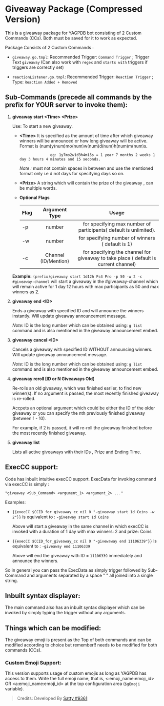 # Giveaway Package (Compressed Version)

This is a giveaway package for YAGPDB bot consisting of 2 Custom Commands (CCs).
Both must be saved for it to work as expected.

Package Consists of 2 Custom Commands :

- `giveaway.go.tmpl`: Recommended Trigger: `Command Trigger` ; Trigger Text `giveaway`
  (Can also work with `regex` and `starts with` triggers if triggers are correctly set)

- `reactionListener.go.tmpl`: Recommended Trigger: `Reaction Trigger` ; Type: `Reaction Added + Removed`

## Sub-Commands (precede all commands by the prefix for YOUR server to invoke them):

1.  **giveaway start \<Time\> \<Prize\>**

    Use: To start a new giveaway.

    - **\<Time\>** It is specified as the amount of time after which giveaway winners will be announced or how long giveaway will be active.
      Format is (num)y(num)mo(num)w(num)d(num)h(num)m(num)s.

                        eg: 1y7mo2w1d3h4m15s = 1 year 7 months 2 weeks 1 day 3 hours 4 minutes and 15 seconds.

      _Note :_ must not contain spaces in between and use the mentioned format only i.e d not days for specifying days so on.

    - **\<Prize\>** A string which will contain the prize of the giveaway , can be multiple words.

    - **Optional Flags**

      | Flag |    Argument Type     |                                        Usage                                        |
      | ---- | :------------------: | :---------------------------------------------------------------------------------: |
      | -p   |        number        |          for specifying max number of participants( default is unlimited).          |
      | -w   |        number        |                  for specifying number of winners ( default is 1)                   |
      | -c   | Channel (ID/Mention) | for specifying the channel for giveaway to take place ( default is current channel) |

    **Example:** `(prefix)giveaway start 1d12h Ps4 Pro -p 50 -w 2 -c #giveaway-channel` will start a giveaway in the #giveaway-channel which will remain active for 1 day 12 hours with max participants as 50 and max winners as 2.

2.  **giveaway end \<ID\>**

    Ends a giveaway with specified ID and will announce the winners instantly. Will update giveaway announcement message.

    _Note:_ ID is the long number which can be obtained using: `g list` command and is also mentioned in the giveaway announcement embed.

3.  **giveaway cancel \<ID\>**

    Cancels a giveaway with specified ID WITHOUT announcing winners. Will update giveaway announcement message.

    _Note:_ ID is the long number which can be obtained using: `g list` command and is also mentioned in the giveaway announcement embed.

4.  **giveaway reroll [ID or N Giveaways Old]**

    Re-rolls an old giveaway, which was finished earlier, to find new winner(s). If no argument is passed, the most recently finished giveaway is re-rolled.

    Accpets an optional argument which could be either the ID of the older giveaway or you can specify the nth previously finished giveaway (between 1 - 10).

    For example, if 2 is passed, it will re-roll the giveaway finished before the most recently finished giveaway.

5.  **giveaway list**

    Lists all active giveaways with their IDs , Prize and Ending Time.

## ExecCC support:

Code has inbuilt intuitive execCC support. ExecData for invoking command via execCC is simply :

    "giveaway <Sub_Command> <argument_1> <argument_2> ..."

Examples:

- `{{execCC $CCID_for_giveaway_cc nil 0 "-giveaway start 1d Coins -w 2"}}` is equivalent to : `-giveaway start 1d Coins`

  Above will start a giveaway in the same channel in which execCC is invoked with a duration of 1 day with max winners: 2 and prize: Coins

- `{{execCC $CCID_for_giveaway_cc nil 0 "-givewaway end 11106339"}}` is equivalent to : `-giveaway end 11106339`

  Above will end the giveaway with ID = `11106339` immediately and announce the winners.

So in general you can pass the ExecData as simply trigger followed by Sub-Command and arguments separated by a space " " all joined into a single string.

## Inbuilt syntax displayer:

The main command also has an inbuilt syntax displayer which can be invoked by simply typing the trigger without any arguments.

## Things which can be modified:

The giveaway emoji is present as the Top of both commands and can be modified according to choice but remember!! needs to be modified for both commands (CCs).

### Custom Emoji Support:

This version supports usage of custom emojis as long as YAGPDB has access to them.
Write the full emoji name, that is, <:emoji_name:emoji_id> OR <a:emoji_name:emoji_id> at the top configuration area (`$gEmoji` variable).

> Credits: Developed By [Satty #9361](https://github.com/Satty9361)

